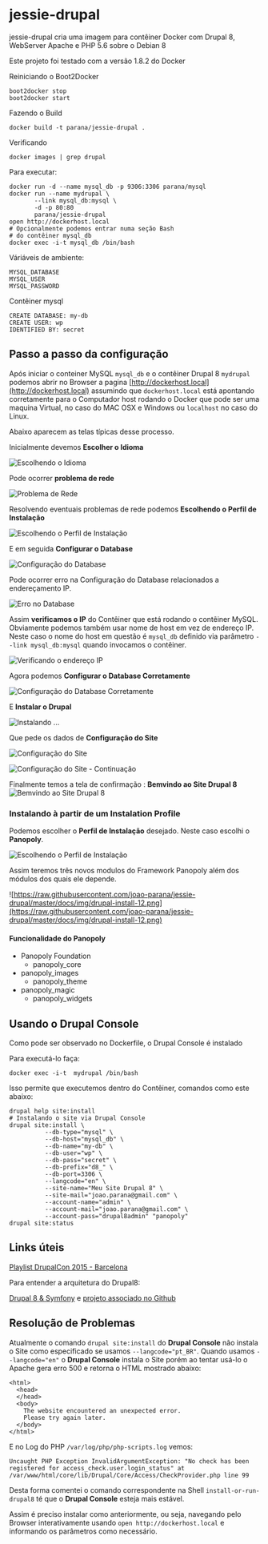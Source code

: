 # jessie-drupal

jessie-drupal cria uma imagem para contêiner Docker com Drupal 8, 
WebServer Apache e PHP 5.6 sobre o Debian 8

Este projeto foi testado com a versão 1.8.2 do Docker

Reiniciando o Boot2Docker

    boot2docker stop
    boot2docker start

Fazendo o Build

    docker build -t parana/jessie-drupal . 

Verificando

    docker images | grep drupal

Para executar:

    docker run -d --name mysql_db -p 9306:3306 parana/mysql
    docker run --name mydrupal \
           --link mysql_db:mysql \
           -d -p 80:80
           parana/jessie-drupal
    open http://dockerhost.local
    # Opcionalmente podemos entrar numa seção Bash 
    # do contêiner mysql_db
    docker exec -i-t mysql_db /bin/bash

Váriáveis de ambiente:

    MYSQL_DATABASE
    MYSQL_USER
    MYSQL_PASSWORD

Contêiner mysql

    CREATE DATABASE: my-db 
    CREATE USER: wp
    IDENTIFIED BY: secret


## Passo a passo da configuração

Após iniciar o conteiner MySQL `mysql_db` e o contêiner Drupal 8 `mydrupal` 
podemos abrir no Browser a pagina [http://dockerhost.local](http://dockerhost.local) 
assumindo que `dockerhost.local` está apontando corretamente para o Computador
host rodando o Docker que pode ser uma maquina Virtual, no caso do MAC OSX e Windows
ou `localhost` no caso do Linux.

Abaixo aparecem as telas típicas desse processo.

Inicialmente devemos __Escolher o Idioma__

![Escolhendo o Idioma](https://raw.githubusercontent.com/joao-parana/jessie-drupal/master/docs/img/drupal-install-01.png)

Pode ocorrer __problema de rede__

![Problema de Rede](https://raw.githubusercontent.com/joao-parana/jessie-drupal/master/docs/img/drupal-install-02.png)

Resolvendo eventuais problemas de rede podemos __Escolhendo o Perfil de Instalação__

![Escolhendo o Perfil de Instalação](https://raw.githubusercontent.com/joao-parana/jessie-drupal/master/docs/img/drupal-install-03.png)

E em seguida __Configurar o Database__

![Configuração do Database](https://raw.githubusercontent.com/joao-parana/jessie-drupal/master/docs/img/drupal-install-04.png)

Pode ocorrer erro na Configuração do Database relacionados a endereçamento IP.

![Erro no Database](https://raw.githubusercontent.com/joao-parana/jessie-drupal/master/docs/img/drupal-install-05.png)

Assim __verificamos o IP__ do Contêiner que está rodando o contêiner MySQL. 
Obviamente podemos também usar nome de host em vez de endereço IP. Neste caso 
o nome do host em questão é `mysql_db` definido via parâmetro 
`--link mysql_db:mysql` quando invocamos o contêiner.

![Verificando o endereço IP](https://raw.githubusercontent.com/joao-parana/jessie-drupal/master/docs/img/drupal-install-00.png)

Agora podemos __Configurar o Database Corretamente__

![Configuração do Database Corretamente](https://raw.githubusercontent.com/joao-parana/jessie-drupal/master/docs/img/drupal-install-06.png)

E __Instalar o Drupal__ 

![Instalando ...](https://raw.githubusercontent.com/joao-parana/jessie-drupal/master/docs/img/drupal-install-07.png)

Que pede os dados de __Configuração do Site__

![Configuração do Site](https://raw.githubusercontent.com/joao-parana/jessie-drupal/master/docs/img/drupal-install-08.png)

![Configuração do Site - Continuação ](https://raw.githubusercontent.com/joao-parana/jessie-drupal/master/docs/img/drupal-install-09.png)

Finalmente temos a tela de confirmação : __Bemvindo ao Site Drupal 8__
![Bemvindo ao Site Drupal 8](https://raw.githubusercontent.com/joao-parana/jessie-drupal/master/docs/img/drupal-install-10.png)

### Instalando à partir de um Instalation Profile

Podemos escolher o **Perfil de Instalação** desejado. Neste caso escolhi o **Panopoly**.

![Escolhendo o Perfil de Instalação](https://raw.githubusercontent.com/joao-parana/jessie-drupal/master/docs/img/drupal-install-11.png)

Assim teremos três novos modulos do Framework Panopoly além dos módulos dos quais ele depende.

![https://raw.githubusercontent.com/joao-parana/jessie-drupal/master/docs/img/drupal-install-12.png](https://raw.githubusercontent.com/joao-parana/jessie-drupal/master/docs/img/drupal-install-12.png)

#### Funcionalidade do Panopoly

* Panopoly Foundation
  - panopoly_core
* panopoly_images
  - panopoly_theme
* panopoly_magic
  - panopoly_widgets

## Usando o Drupal Console

Como pode ser observado no Dockerfile, o Drupal Console é instalado 

Para executá-lo faça:
    
    docker exec -i-t  mydrupal /bin/bash

Isso permite que executemos dentro do Contêiner, comandos como este abaixo:

    drupal help site:install
    # Instalando o site via Drupal Console        
    drupal site:install \
              --db-type="mysql" \
              --db-host="mysql_db" \
              --db-name="my-db" \
              --db-user="wp" \
              --db-pass="secret" \
              --db-prefix="d8_" \
              --db-port=3306 \
              --langcode="en" \
              --site-name="Meu Site Drupal 8" \
              --site-mail="joao.parana@gmail.com" \
              --account-name="admin" \
              --account-mail="joao.parana@gmail.com" \
              --account-pass="drupal8admin" "panopoly"  
    drupal site:status

## Links úteis

[Playlist DrupalCon 2015 - Barcelona](https://www.youtube.com/playlist?list=PLpeDXSh4nHjR26Dheb6U1NUSp0aACYGvE)

Para entender a arquitetura do Drupal8:

[Drupal 8 & Symfony](https://www.youtube.com/watch?v=8vwC_01KFLo)
e
[projeto associado no Github](https://github.com/palantirnet/hugs)

## Resolução de Problemas

Atualmente o comando `drupal site:install` do __Drupal Console__ não instala
o Site como especificado se usamos `--langcode="pt_BR"`. Quando usamos 
`--langcode="en"` o __Drupal Console__ instala o Site porém ao tentar usá-lo 
o Apache gera erro 500 e retorna o HTML mostrado abaixo:

    <html>
      <head>
      </head>
      <body>
        The website encountered an unexpected error. 
        Please try again later.
      </body>
    </html>

E no Log do PHP `/var/log/php/php-scripts.log` vemos:

    Uncaught PHP Exception InvalidArgumentException: "No check has been registered for access_check.user.login_status" at /var/www/html/core/lib/Drupal/Core/Access/CheckProvider.php line 99

Desta forma comentei o comando correspondente na Shell `install-or-run-drupal8` 
té que o  __Drupal Console__ esteja mais estável.

Assim é preciso instalar como anteriormente, ou seja, navegando pelo Browser 
interativamente usando `open http://dockerhost.local` e informando os 
parâmetros como necessário.
